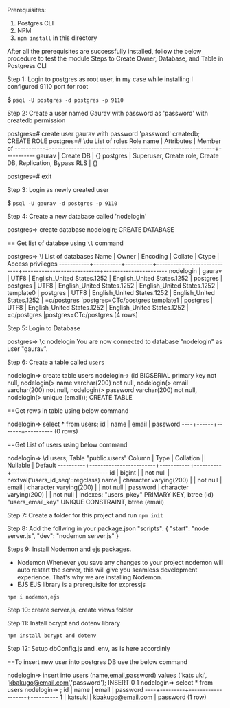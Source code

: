 Prerequisites:
1. Postgres CLI
2. NPM
3. `npm install` in this directory


After all the prerequisites are successfully installed, follow the below procedure to test the module
Steps to Create Owner, Database, and Table in Postgress CLI

Step 1: Login to postgres as root user, in my case while installing I configured 9110 port for root

$ `psql -U postgres -d postgres -p 9110`

Step 2: Create a user named Gaurav with password as 'password' with createdb permission

postgres=# create user gaurav with password 'password' createdb;
CREATE ROLE
postgres=# \du
 List of roles
 Role name | Attributes | Member of
-----------+------------------------------------------------------------+-----------
 gaurav    | Create DB  | {}
 postgres  | Superuser, Create role, Create DB, Replication, Bypass RLS | {}

postgres=# exit

Step 3: Login as newly created user

$ `psql -U gaurav -d postgres -p 9110`

Step 4: Create a new database called 'nodelogin'

postgres=> create database nodelogin;
CREATE DATABASE

== Get list of databse using `\l` command

postgres=> \l
List of databases
   Name    |  Owner   | Encoding |          Collate           |        Ctype            |   Access privileges
-----------+----------+----------+----------------------------+----------------------------+-----------------------
 nodelogin | gaurav   | UTF8     | English_United States.1252 | English_United States.1252 |
 postgres  | postgres | UTF8     | English_United States.1252 | English_United States.1252 |
 template0 | postgres | UTF8     | English_United States.1252 | English_United States.1252 | =c/postgres          |postgres=CTc/postgres
 template1 | postgres | UTF8     | English_United States.1252 | English_United States.1252 | =c/postgres          |postgres=CTc/postgres
(4 rows)

Step 5: Login to Database

postgres=> \c nodelogin
You are now connected to database "nodelogin" as user "gaurav".

Step 6: Create a table called `users`

nodelogin=> create table users
nodelogin-> (id BIGSERIAL primary key not null,
nodelogin(> name varchar(200) not null,
nodelogin(> email varchar(200) not null,
nodelogin(> password varchar(200) not null,
nodelogin(> unique (email));
CREATE TABLE

==Get rows in table using below command

nodelogin=> select * from users;
 id | name | email | password
----+------+-------+----------
(0 rows)

==Get List of users using below command

nodelogin=> \d users;
Table "public.users"
  Column  |          Type          | Collation | Nullable |       Default
----------+------------------------+-----------+----------+-----------------------------------
 id       | bigint                 |           | not null | nextval('users_id_seq'::regclass)
 name     | character varying(200) |           | not null |
 email    | character varying(200) |           | not null |
 password | character varying(200) |           | not null |
Indexes:
    "users_pkey" PRIMARY KEY, btree (id)
    "users_email_key" UNIQUE CONSTRAINT, btree (email)


Step 7: Create a folder for this project and run `npm init`

Step 8: Add the follwing in your package.json
"scripts": {
    "start": "node server.js",
    "dev": "nodemon server.js"
  }

Steps 9: Install Nodemon and ejs packages. 
- Nodemon
Whenever you save any changes to your project nodemon will auto restart the server, this will give you seamless development experience. That's why we are installing Nodemon. 
- EJS
EJS library is a prerequisite for expressjs

`npm i nodemon,ejs`

Step 10: create server.js, create views folder

Step 11: Install bcrypt and dotenv library 

`npm install bcrypt and dotenv`

Step 12: Setup dbConfig.js and .env, as is here accordinly

==To insert new user into postgres DB use the below command

nodelogin=> insert into users (name,email,password) values ('kats
uki', 'kbakugo@email.com','password');
INSERT 0 1
nodelogin=> select * from users
nodelogin-> ;
 id |  name   |       email       | password
----+---------+-------------------+----------
  1 | katsuki | kbakugo@email.com | password
(1 row)
